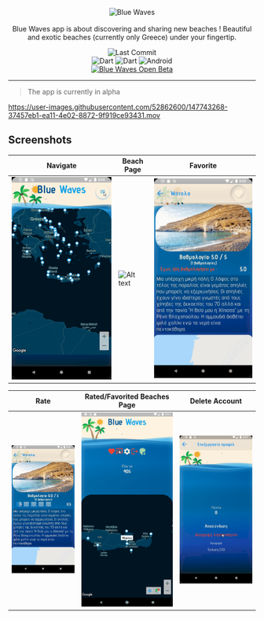 <p align="center">
  <img src="https://i.imgur.com/ivqOpFJ.png" width="400" alt="Blue Waves" /> <br /><br />
  <span>Blue Waves app is about discovering and sharing new beaches ! Beautiful and exotic beaches (currently only Greece) under your fingertip.</span>
</p>

<p align="center">
 <img src="https://img.shields.io/github/last-commit/esentis/Blue-Waves-Flutter?style=for-the-badge" alt="Last Commit" /></br>
  <img src="https://img.shields.io/badge/Dart-0175C2?style=for-the-badge&logo=dart&logoColor=white" alt="Dart" /> <img src="https://img.shields.io/badge/Flutter-02569B?style=for-the-badge&logo=flutter&logoColor=white" alt="Dart" /> <img src="https://img.shields.io/badge/Android-3DDC84?style=for-the-badge&logo=android&logoColor=white" alt="Android" /><br>
<a href="https://play.google.com/store/apps/details?id=gr.esentis.blue_waves_flutter"><img src="https://steverichey.github.io/google-play-badge-svg/img/el_get.svg" width="250" title="Blue Waves Open Beta" alt="Blue Waves Open Beta"></a>
</p>

---

> The app is currently in alpha

https://user-images.githubusercontent.com/52862600/147743268-37457eb1-ea11-4e02-8872-9f919ce93431.mov

## Screenshots

| Navigate                                            | Beach Page                                          | Favorite                                                |
| --------------------------------------------------- | --------------------------------------------------- | ------------------------------------------------------- |
| ![Alt text](/screenshots/navigate.gif "Navigation") | ![Alt text](/screenshots/to_beach.gif "Beach Page") | ![Alt text](/screenshots/favorite.gif "Favorite Beach") |

| Rate                                            | Rated/Favorited Beaches Page                                            | Delete Account                                                |
| ----------------------------------------------- | ----------------------------------------------------------------------- | ------------------------------------------------------------- |
| ![Alt text](/screenshots/rate.gif "Rate Beach") | ![Alt text](/screenshots/rated_favorited.gif "Rated/Favorited Beaches") | ![Alt text](/screenshots/delete_account.gif "Delete Account") |
